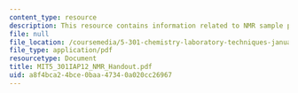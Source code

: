 ```yaml
---
content_type: resource
description: This resource contains information related to NMR sample prep handout.
file: null
file_location: /coursemedia/5-301-chemistry-laboratory-techniques-january-iap-2012/a8f4bca24bce0baa47340a020cc26967_MIT5_301IAP12_NMR_Handout.pdf
file_type: application/pdf
resourcetype: Document
title: MIT5_301IAP12_NMR_Handout.pdf
uid: a8f4bca2-4bce-0baa-4734-0a020cc26967
---
```

